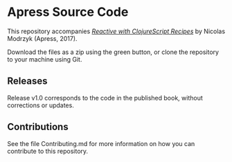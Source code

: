 # Apress Source Code

This repository accompanies [*Reactive with ClojureScript Recipes*](http://www.apress.com/9781484230084) by Nicolas Modrzyk (Apress, 2017).

[comment]: #cover

Download the files as a zip using the green button, or clone the repository to your machine using Git.

## Releases

Release v1.0 corresponds to the code in the published book, without corrections or updates.

## Contributions

See the file Contributing.md for more information on how you can contribute to this repository.